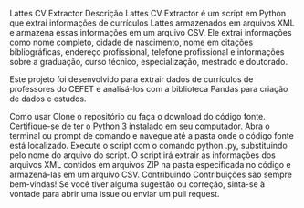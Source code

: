 Lattes CV Extractor
Descrição
Lattes CV Extractor é um script em Python que extrai informações de currículos Lattes armazenados em arquivos XML e armazena essas informações em um arquivo CSV. Ele extrai informações como nome completo, cidade de nascimento, nome em citações bibliográficas, endereço profissional, telefone profissional e informações sobre a graduação, curso técnico, especialização, mestrado e doutorado.

Este projeto foi desenvolvido para extrair dados de currículos de professores do CEFET e analisá-los com a biblioteca Pandas para criação de dados e estudos.

Como usar
Clone o repositório ou faça o download do código fonte.
Certifique-se de ter o Python 3 instalado em seu computador.
Abra o terminal ou prompt de comando e navegue até a pasta onde o código fonte está localizado.
Execute o script com o comando python <nomedoarquivo>.py, substituindo <nomedoarquivo> pelo nome do arquivo do script.
O script irá extrair as informações dos arquivos XML contidos em arquivos ZIP na pasta especificada no código e armazená-las em um arquivo CSV.
Contribuindo
Contribuições são sempre bem-vindas! Se você tiver alguma sugestão ou correção, sinta-se à vontade para abrir uma issue ou enviar um pull request.
